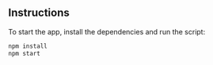 ## Instructions

To start the app, install the dependencies and run the script:

```bash
npm install
npm start
```
